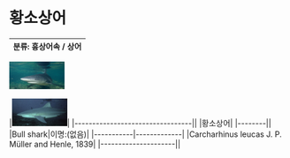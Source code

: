 황소상어
============
|분류: 흉상어속 / 상어|
|----------|

<img src="bs1.jpeg" width="100px" height="50px" title="bs"/>

|<img src="bs2.jpeg" width="100px" height="50px" title="bs"/>|
|---------------------------------||
|황소상어|
|--------||
|Bull shark|이명:(없음)|
|-----------|-------------|
|Carcharhinus leucas J. P. Müller and Henle, 1839|
|---------------------||
